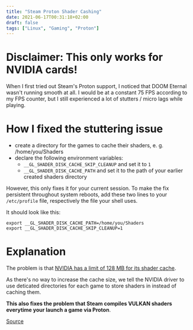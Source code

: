 ```yaml
---
title: "Steam Proton Shader Cashing"
date: 2021-06-17T00:31:18+02:00
draft: false
tags: ["Linux", "Gaming", "Proton"]
---
```


Disclaimer: This only works for NVIDIA cards!
=============================================

When I first tried out Steam's Proton support, I noticed that DOOM Eternal wasn't running smooth at all. I would be at a constant 75 FPS according to my FPS counter, but I still experienced a lot of stutters / micro lags while playing.

How I fixed the stuttering issue
================================

*   create a directory for the games to cache their shaders, e. g. /home/you/Shaders
*   declare the following environment variables:
    *   `__GL_SHADER_DISK_CACHE_SKIP_CLEANUP` and set it to `1`
    *   `__GL_SHADER_DISK_CACHE_PATH` and set it to the path of your earlier created shaders directory

However, this only fixes it for your current session. To make the fix persistent throughout system reboots, add these two lines to your `/etc/profile` file, respectively the file your shell uses.

It should look like this:

    export __GL_SHADER_DISK_CACHE_PATH=/home/you/Shaders
    export __GL_SHADER_DISK_CACHE_SKIP_CLEANUP=1


Explanation
===========

The problem is that [NVIDIA has a limit of 128 MB for its shader cache](https://devtalk.nvidia.com/default/topic/1032059/linux/opengl-shader-disk-cache-max-size-garbage-collection-/post/5251315/#5251315).

As there's no way to increase the cache size, we tell the NVIDIA driver to use deticated directories for each game to store shaders in instead of caching them.

**This also fixes the problem that Steam compiles VULKAN shaders everytime your launch a game via Proton**.

[Source](https://www.reddit.com/r/wine_gaming/comments/8ih53x/tutorial_how_to_reduce_stuttering_nvidia/)